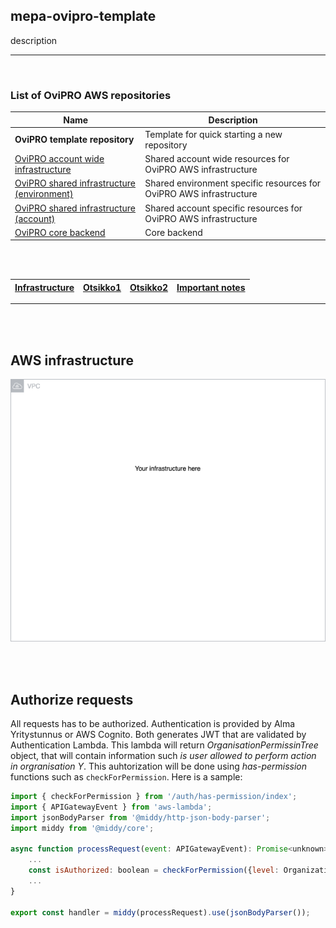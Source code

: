 ## mepa-ovipro-template

description

---

<br/>

### List of OviPRO AWS repositories

| Name                                                                    | Description                                    |
| ----------------------------------------------------------------------- | ---------------------------------------------- |
| **OviPRO template repository**   | Template for quick starting a new repository                            |
| [OviPRO account wide infrastructure](https://github.com/almamedia/mepa-ovipro-common)| Shared account wide resources for OviPRO AWS infrastructure |
| [OviPRO shared infrastructure (environment)](https://github.com/almamedia/mepa-ovipro-common-environment)| Shared environment specific resources for OviPRO AWS infrastructure |
| [OviPRO shared infrastructure (account)](https://github.com/almamedia/mepa-ovipro-common-account)| Shared account specific resources for OviPRO AWS infrastructure |
| [OviPRO core backend](https://github.com/almamedia/mepa-ovipro-core-backend)       | Core backend                          |

<br/><br/>

| [Infrastructure](#aws-infrastructure) | [Otsikko1](#running) | [Otsikko2](#tests) | [Important notes](#important) |
| :-------------------------------: | :-----------------: | :-------------: | :---------------------------: |

---

<br/><br/>

## AWS infrastructure

![Current infrastructure](./infra/docs/infra.drawio.png)

<br/><br/>

## Authorize requests
All requests has to be authorized. Authentication is provided by Alma Yritystunnus or AWS Cognito. Both generates JWT that are validated by Authentication Lambda. This lambda will return _OrganisationPermissinTree_ object, that will contain information such _is user allowed to perform action in orgranisation Y_.
This auhtorization will be done using _has-permission_ functions such as `checkForPermission`. Here is a sample:
```javascript
import { checkForPermission } from '/auth/has-permission/index';
import { APIGatewayEvent } from 'aws-lambda';
import jsonBodyParser from '@middy/http-json-body-parser';
import middy from '@middy/core';

async function processRequest(event: APIGatewayEvent): Promise<unknown> {
    ...
    const isAuthorized: boolean = checkForPermission({level: OrganizationUnitLevel.CUSTOMER, organizationId: 12345, permission: PermissionType.PRO_VIEWER}, event.requestContext, false);
    ...
}

export const handler = middy(processRequest).use(jsonBodyParser());

```
